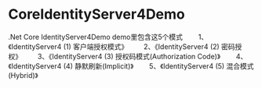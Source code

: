 # CoreIdentityServer4Demo
.Net Core IdentityServer4Demo
 demo里包含这5个模式
　　1、《IdentityServer4 (1) 客户端授权模式》 
　　2、《IdentityServer4 (2) 密码授权》 
　　3、《IdentityServer4 (3) 授权码模式(Authorization Code)》
　　4、《IdentityServer4 (4) 静默刷新(Implicit)》
　　5、《IdentityServer4 (5) 混合模式(Hybrid)》
